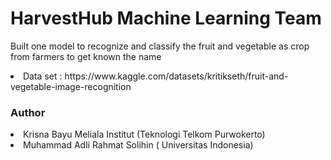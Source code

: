 <h1>HarvestHub Machine Learning Team</h1>

<p>Built one model to recognize and classify the fruit and vegetable as crop from farmers to get known the name</p>

<li>Data set : https://www.kaggle.com/datasets/kritikseth/fruit-and-vegetable-image-recognition</li>

<h3>Author</h3>
<li>Krisna Bayu Meliala Institut  (Teknologi Telkom Purwokerto)</li>
<li>Muhammad Adli Rahmat Solihin  ( Universitas Indonesia)</li>


